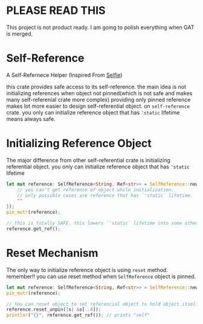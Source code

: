 # PLEASE READ THIS
This project is not product ready. I am going to polish everything when GAT is merged.


# Self-Reference
A Self-Refernece Helper (Inspired From [Selfie](https://github.com/prokopyl/selfie))

this crate provides safe access to its self-reference.
the main idea is not initializing references when object not pinned(which is not safe and makes many self-referenial crate more complex)
providing only pinned reference makes lot more easier to design self-referential object.
on `self-reference` crate. you only can initialize reference object that has `'static` lifetime means always safe.

# Initializing Reference Object

The major difference from other self-referential crate is initializing referential object.
you only can initialize reference object that has `'static` lifetime

```rust
let mut reference: SelfReference<String, Ref<str>> = SelfReference::new(String::new(), || {
    // you can't get reference of object while initialization.
    // only possible cases are reference that has `'static` lifetime.
    ""
});
pin_mut!(reference);

// this is totally SAFE. this lowers `'static` lifetime into some other lifetime.
reference.get_ref();
```

# Reset Mechanism

The only way to initialize reference object is using `reset` method. remember!! you can use reset method when `SelfReference` object is pinned.

```rust
let mut reference: SelfReference<String, Ref<str>> = SelfReference::new("self-reference".to_string(), || "");
pin_mut!(reference);

// You can reset object to set referencial object to hold object itself.
reference.reset_unpin(|s| &s[..4]);
println!("{}", reference.get_ref()); // prints "self"
```